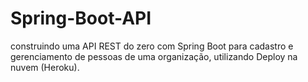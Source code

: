 # Spring-Boot-API
construindo uma API REST do zero  com Spring Boot para cadastro e gerenciamento de pessoas de uma organização, utilizando Deploy na nuvem (Heroku).
